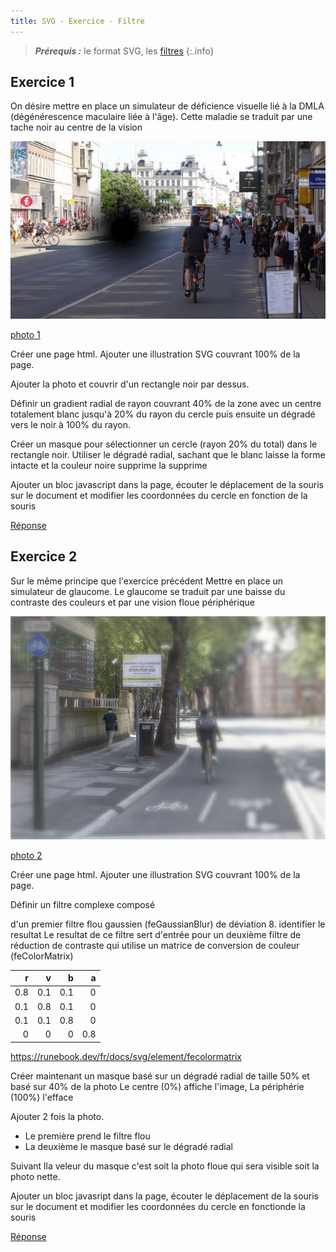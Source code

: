 ```yaml
---
title: SVG - Exercice - Filtre
---
```


> ***Prérequis :*** le format SVG, les [filtres](../)
{:.info}

## Exercice 1

On désire mettre en place un simulateur de déficience visuelle lié à la DMLA (dégénérescence maculaire liée à l'âge). Cette maladie se traduit par une tache noir au centre de la vision

![](photo1.jpg)

<a href="street1.jpg" download>photo 1</a>

Créer une page html. Ajouter une illustration SVG couvrant 100% de la page.

Ajouter la photo et couvrir d'un rectangle noir par dessus.

Définir un gradient radial de rayon couvrant 40% de la zone avec un centre totalement blanc jusqu'à 20% du rayon du cercle puis ensuite un dégradé vers le noir à 100% du rayon.


Créer un masque pour sélectionner un cercle (rayon 20% du total) dans le rectangle noir. Utiliser le dégradé radial, sachant que le blanc laisse la forme intacte et la couleur noire supprime la supprime

Ajouter un bloc javascript dans la page, écouter le déplacement de la souris sur le document et modifier les coordonnées du cercle en fonction de la souris

[Réponse](reponse1)

## Exercice 2

Sur le même principe que l'exercice précédent Mettre en place un simulateur de glaucome. Le glaucome se traduit par une baisse du contraste des couleurs et par une vision floue périphérique

![](photo2.jpg)

<a href="street2.jpg" download>photo 2</a>

Créer une page html. Ajouter une illustration SVG couvrant 100% de la page.

Définir un filtre complexe composé

d'un premier filtre flou gaussien (feGaussianBlur) de déviation 8. identifier le resultat
Le resultat de ce filtre sert d'entrée pour un deuxième filtre de réduction de contraste qui utilise un matrice de conversion de couleur (feColorMatrix)

|r|v|b|a
--:|--:|--:|--:|
0.8|0.1 |0.1| 0| 0
0.1| 0.8| 0.1| 0| 0
0.1| 0.1| 0.8| 0| 0
0 | 0| 0| 0.8 | 0

https://runebook.dev/fr/docs/svg/element/fecolormatrix

Créer maintenant un masque basé sur un dégradé radial de taille 50% et basé sur 40% de la photo
Le centre (0%) affiche l'image, La périphérie (100%) l'efface

Ajouter 2 fois la photo.
- Le première prend le filtre flou
- La deuxième le masque basé sur le dégradé radial

Suivant lla veleur du masque c'est soit la photo floue qui sera visible soit la photo nette.

Ajouter un bloc javasript dans la page, écouter le déplacement de la souris sur le document et modifier les coordonnées du cercle en fonctionde la souris

[Réponse](reponse2)
